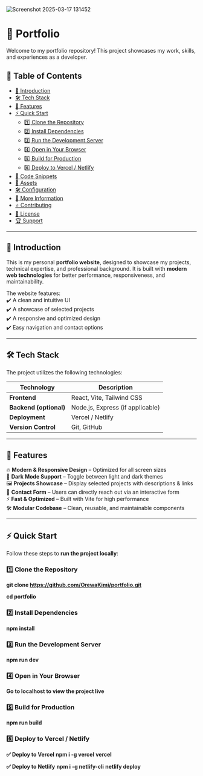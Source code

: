 ![Screenshot 2025-03-17 131452](https://github.com/user-attachments/assets/f684c27f-20de-4643-999a-532ba2f1fa3a)
# 🚀 Portfolio  
Welcome to my portfolio repository! This project showcases my work, skills, and experiences as a developer.  

## 📖 Table of Contents  

- [📌 Introduction](#-introduction)  
- [🛠 Tech Stack](#-tech-stack)  
- [🚀 Features](#-features)  
- [⚡ Quick Start](#-quick-start)  
  - [1️⃣ Clone the Repository](#1️⃣-clone-the-repository)  
  - [2️⃣ Install Dependencies](#2️⃣-install-dependencies)  
  - [3️⃣ Run the Development Server](#3️⃣-run-the-development-server)  
  - [4️⃣ Open in Your Browser](#4️⃣-open-in-your-browser)  
  - [5️⃣ Build for Production](#5️⃣-build-for-production)  
  - [6️⃣ Deploy to Vercel / Netlify](#6️⃣-deploy-to-vercel--netlify)  
- [📌 Code Snippets](#-code-snippets)  
- [📁 Assets](#-assets)  
- [🛠 Configuration](#-configuration)  
- [📜 More Information](#-more-information)  
- [⭐ Contributing](#-contributing)  
- [📜 License](#-license)  
- [🏆 Support](#-support)  

---

## 📌 Introduction  

This is my personal **portfolio website**, designed to showcase my projects, technical expertise, and professional background. It is built with **modern web technologies** for better performance, responsiveness, and maintainability.  

The website features:  
✔️ A clean and intuitive UI  
✔️ A showcase of selected projects  
✔️ A responsive and optimized design  
✔️ Easy navigation and contact options  

---

## 🛠 Tech Stack  

The project utilizes the following technologies:  

| Technology  | Description |
|-------------|------------|
| **Frontend** | React, Vite, Tailwind CSS |
| **Backend (optional)** | Node.js, Express (if applicable) |
| **Deployment** | Vercel / Netlify |
| **Version Control** | Git, GitHub |

---

## 🚀 Features  

🔥 **Modern & Responsive Design** – Optimized for all screen sizes  
🌙 **Dark Mode Support** – Toggle between light and dark themes  
🖼️ **Projects Showcase** – Display selected projects with descriptions & links  
📩 **Contact Form** – Users can directly reach out via an interactive form  
⚡ **Fast & Optimized** – Built with Vite for high performance  
🛠 **Modular Codebase** – Clean, reusable, and maintainable components  

---

## ⚡ Quick Start  

Follow these steps to **run the project locally**:  

### 1️⃣ Clone the Repository  

**git clone https://github.com/OrewaKimi/portfolio.git**

**cd portfolio**

### 2️⃣ Install Dependencies
**npm install**

### 3️⃣ Run the Development Server
**npm run dev**

### 4️⃣ Open in Your Browser
**Go to localhost to view the project live**

### 5️⃣ Build for Production
**npm run build**

### 6️⃣ Deploy to Vercel / Netlify
**✅ Deploy to Vercel**
**npm i -g vercel**
**vercel**

**✅ Deploy to Netlify**
**npm i -g netlify-cli**
**netlify deploy**

